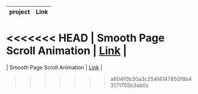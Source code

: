 |      project      |        Link       |
| ----------------- | ----------------- |
<<<<<<< HEAD
| Smooth Page Scroll Animation | [Link](https://smooth-scroll-animation-pro.netlify.app) | 
=======
| Smooth Page Scroll Animation | [Link](https://smooth-scroll-animation-pro.netlify.app) | 
>>>>>>> a604f0b30a3c254f4147850f8b43171755b3ab0c
